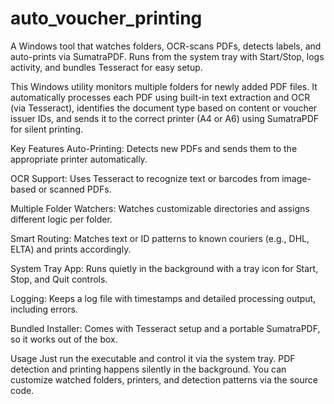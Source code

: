 # auto_voucher_printing

A Windows tool that watches folders, OCR-scans PDFs, detects labels, and auto-prints via SumatraPDF. Runs from the system tray with Start/Stop, logs activity, and bundles Tesseract for easy setup.


This Windows utility monitors multiple folders for newly added PDF files. It automatically processes each PDF using built-in text extraction and OCR (via Tesseract), identifies the document type based on content or voucher issuer IDs, and sends it to the correct printer (A4 or A6) using SumatraPDF for silent printing.

Key Features
Auto-Printing: Detects new PDFs and sends them to the appropriate printer automatically.

OCR Support: Uses Tesseract to recognize text or barcodes from image-based or scanned PDFs.

Multiple Folder Watchers: Watches customizable directories and assigns different logic per folder.

Smart Routing: Matches text or ID patterns to known couriers (e.g., DHL, ELTA) and prints accordingly.

System Tray App: Runs quietly in the background with a tray icon for Start, Stop, and Quit controls.

Logging: Keeps a log file with timestamps and detailed processing output, including errors.

Bundled Installer: Comes with Tesseract setup and a portable SumatraPDF, so it works out of the box.

Usage
Just run the executable and control it via the system tray. PDF detection and printing happens silently in the background. You can customize watched folders, printers, and detection patterns via the source code.
